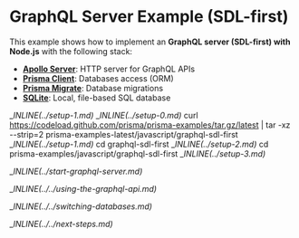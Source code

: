 # GraphQL Server Example (SDL-first)

This example shows how to implement an **GraphQL server (SDL-first) with Node.js** with the following stack:

- [**Apollo Server**](https://github.com/apollographql/apollo-server): HTTP server for GraphQL APIs   
- [**Prisma Client**](https://www.prisma.io/docs/concepts/components/prisma-client): Databases access (ORM)                  
- [**Prisma Migrate**](https://www.prisma.io/docs/concepts/components/prisma-migrate): Database migrations               
- [**SQLite**](https://www.sqlite.org/index.html): Local, file-based SQL database

__INLINE(../_setup-1.md)__
__INLINE(../_setup-0.md)__
curl https://codeload.github.com/prisma/prisma-examples/tar.gz/latest | tar -xz --strip=2 prisma-examples-latest/javascript/graphql-sdl-first
__INLINE(../_setup-1.md)__
cd graphql-sdl-first
__INLINE(../_setup-2.md)__
cd prisma-examples/javascript/graphql-sdl-first
__INLINE(../_setup-3.md)__

__INLINE(../_start-graphql-server.md)__

__INLINE(../../_using-the-graphql-api.md)__

__INLINE(../../_switching-databases.md)__

__INLINE(../../_next-steps.md)__
